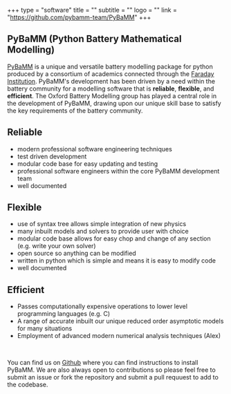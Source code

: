 +++
type = "software"
title = ""
subtitle = ""
logo = ""
link = "https://github.com/pybamm-team/PyBaMM"
+++

## PyBaMM (**Py**thon **Ba**ttery **M**athematical **M**odelling)

[PyBaMM](https://pybamm.org) is a unique and versatile battery modelling package for python produced by a consortium of academics connected through the [Faraday Institution](https://faraday.ac.uk/). PyBaMM's development has been driven by a need within the battery community for a modelling software that is **reliable**, **flexible**, and **efficient**. The Oxford Battery Modelling group has played a central role in the development of PyBaMM, drawing upon our unique skill base to satisfy the key requirements of the battery community.

## **Reliable**
- modern professional software engineering techniques
- test driven development
- modular code base for easy updating and testing
- professional software engineers within the core PyBaMM development team
- well documented

## **Flexible**
- use of syntax tree allows simple integration of new physics
- many inbuilt models and solvers to provide user with choice
- modular code base allows for easy chop and change of any section (e.g. write your own solver)
- open source so anything can be modified
- written in python which is simple and means it is easy to modify code
- well documented

## **Efficient**
- Passes computationally expensive operations to lower level programming languages (e.g. C)
- A range of accurate inbuilt our unique reduced order asymptotic models for many situations
- Employment of advanced modern numerical analysis techniques (Alex)

&nbsp;
&nbsp;

You can find us on [Github](https://github.com/pybamm-team/PyBaMM) where you can find instructions to install PyBaMM. We are also always open to contributions so please feel free to submit an issue or fork the repository and submit a pull requuest to add to the codebase.
